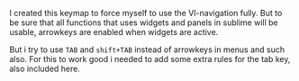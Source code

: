 I created this keymap to force myself to use the VI-navigation fully. But to be sure that all functions that uses widgets and panels in sublime will be usable, arrowkeys are enabled when widgets are active.  

But i try to use `TAB` and `shift+TAB` instead of arrowkeys in menus and such also. For this to work good i needed to add some extra rules for the tab key, also included here.
